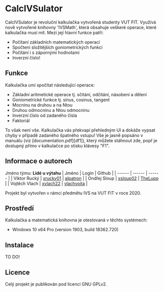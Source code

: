 ﻿
# CalcIVSulator

CalcIVSulator je revoluční kalkulačka vytvořená studenty VUT FIT. Využívá nově vytvořené knihovny 'IVSMath', která obsahuje veškeré operace, které kalkulačka musí mít. Mezi její hlavní funkce patří:

  - Počítaní základních matematických operací
  - Spočtení složitějších goniometrických funkcí
  - Počítání i s zápornými hodnotami
  - Inverzní číslo!

## Funkce

Kalkulačka umí spočítat následující operace:
  - Základní aritmetické operace tj. sčítání, odčítání, násobení a dělení
  - Goniometrické funkce tj. sinus, cosinus, tangent
  - Mocninu na druhou a na Ntou
  - Druhou odmocninu a Ntou odmocninu 
  - Inverzní číslo od zadaného čísla
  - Faktoriál

To však není vše. Kalkulačka vás překvapí přehledným UI a dokáže vypsat chyby v případě zadaného špatného vstupu!
Vše je jasně popsáno v manuálu (viz [documentation.pdf][df1]), který můžete stáhnout zde, popř je dostupný přímo v kalkulačce po stisku klávesy "F1". 

## Informace o autorech
Jméno týmu: **Lidé u výtahu**
| Jméno | Login | Github |
| ------ | ------ | ------ |
| Viktor Rucký | [xrucky01][loginRUC] | [alpatron][githubRUC] |
| Ondřej Sloup | [xsloup02][loginSL] | [TheLupp][githubSL] |
| Vojtěch Vlach | [xvlach22][loginVL] | [vlachvojta][githubVL] |

Projekt byl vytvořen v rámci předmětu IVS na VUT FIT v roce 2020.

## Prostředí
Kalkulačka a matematická knihovna je otestovaná v těchto systémech:

 - Windows 10 x64 Pro (version 1903, build 18362.720)

## Instalace
TO DO!

## Licence
Celý projekt je publikován pod licencí GNU GPLv2. 


   [loginRUC]: <https://www.vutbr.cz/lide/viktor-rucky-221908>
   [loginSL]: <https://www.vutbr.cz/lide/ondrej-sloup-223573>
   [loginVL]: <https://www.vutbr.cz/lide/vojtech-vlach-222112>
   [githubRUC]: <https://github.com/alpatron>
   [githubSL]: <https://github.com/TheLupp>
   [githubVL]: <https://github.com/vlachvojta>
   [dokumentace]: <https://github.com/TheLupp/CalcIVSulator/blob/master/dokumentace.pdf>
